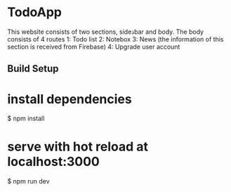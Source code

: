 # TodoApp
This website consists of two sections, sideذbar and body.
The body consists of 4 routes
1: Todo list
2: Notebox
3: News (the information of this section is received from Firebase)
4: Upgrade user account


## Build Setup

# install dependencies
$ npm install

# serve with hot reload at localhost:3000
$ npm run dev
